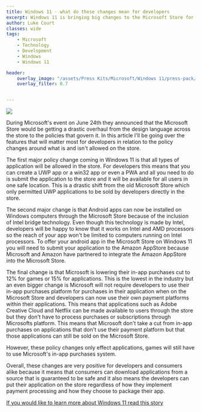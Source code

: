 ```yaml
---
title: Windows 11 - what do these changes mean for developers
excerpt: Windows 11 is bringing big changes to the Microsoft Store for developers... but they only apply to app developers.
author: Luke Court
classes: wide
tags:
    - Microsoft
    - Technology
    - Development
    - Windows
    - Windows 11

header:
    overlay_image: "/assets/Press Kits/Microsoft/Windows 11/press-pack/Windows 11 Brand Images/Hero Bloom + Logo.png"
    overlay_filter: 0.7


---
```


<img src="/assets/Press Kits/Microsoft/Windows 11/press-pack/Microsoft Store Images/Store_Image 2.png">

During Microsoft's event on June 24th they announced that the Microsoft Store would be getting a drastic overhaul from the design language across the store to the policies that govern it. In this article I'll be going over the features that will matter most for developers in relation to the policy changes around what is and isn't allowed on the store.

The first major policy change coming in Windows 11 is that all types of application will be allowed in the store. For developers this means that you can create a UWP app or a win32 app or even a PWA and all you need to do is submit the application to the store and it will be available for all users in one safe location. This is a drastic shift from the old Microsoft Store which only permitted UWP applications to be sold by developers directly in the store.

The second major change is that Android apps can now be installed on Windows computers through the Microsoft Store because of the inclusion of Intel bridge technology. Even though this technology is made by Intel, developers will be happy to know that it works on Intel and AMD processors so the reach of your app won't be limited to computers running on Intel processors. To offer your android app in the Microsoft Store on Windows 11 you will need to submit your application to the Amazon AppStore because Microsoft and Amazon have partnered to integrate the Amazon AppStore into the Microsoft Store.

The final change is that Microsoft is lowering their in-app purchases cut to 12% for games or 15% for applications. This is the lowest in the industry but an even bigger change is Microsoft will not require developers to use their in-app purchases platform for purchases in their application when on the Microsoft Store and developers can now use their own payment platforms within their applications. This means that applications such as Adobe Creative Cloud and Netflix can be made available to users through the store but they don't have to process purchases or subscriptions through Microsofts platform. This means that Microsoft don't take a cut from in-app purchases on applications that don't use their payment platform but that those applications can still be sold on the Microsoft Store.

However, these policy changes only effect applications, games will still have to use Microsoft's in-app purchases system.

Overall, these changes are very positive for developers and consumers alike because it means that consumers can download applications from a source that is guaranteed to be safe and it also means the developers can put their application on the store regardless of how they implement payment processing and how they choose to package their app.

[If you would like to learn more about Windows 11 read this story](https://www.dynamicdigitalworld.co.uk/2021/06/24/Windows11Reveal.html)

